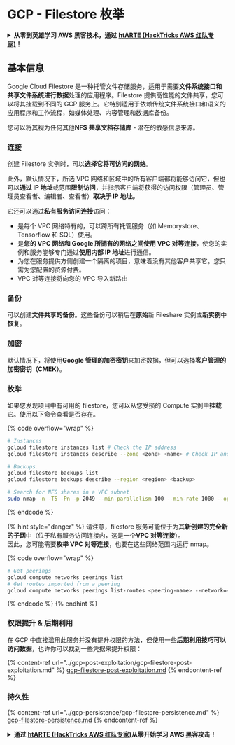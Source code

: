 # GCP - Filestore 枚举

<details>

<summary><strong>从零到英雄学习 AWS 黑客技术，通过</strong> <a href="https://training.hacktricks.xyz/courses/arte"><strong>htARTE (HackTricks AWS 红队专家)</strong></a><strong>！</strong></summary>

支持 HackTricks 的其他方式：

* 如果您想在 **HackTricks 中看到您的公司广告** 或 **下载 HackTricks 的 PDF**，请查看[**订阅计划**](https://github.com/sponsors/carlospolop)！
* 获取 [**官方 PEASS & HackTricks 商品**](https://peass.creator-spring.com)
* 发现 [**PEASS 家族**](https://opensea.io/collection/the-peass-family)，我们独家的 [**NFT 集合**](https://opensea.io/collection/the-peass-family)
* **加入** 💬 [**Discord 群组**](https://discord.gg/hRep4RUj7f) 或 [**telegram 群组**](https://t.me/peass) 或在 **Twitter** 🐦 上**关注**我 [**@carlospolopm**](https://twitter.com/carlospolopm)**。**
* **通过向** [**HackTricks**](https://github.com/carlospolop/hacktricks) 和 [**HackTricks Cloud**](https://github.com/carlospolop/hacktricks-cloud) github 仓库提交 PR 来分享您的黑客技巧。

</details>

## 基本信息

Google Cloud Filestore 是一种托管文件存储服务，适用于需要**文件系统接口和共享文件系统进行数据**处理的应用程序。Filestore 提供高性能的文件共享，您可以将其挂载到不同的 GCP 服务上。它特别适用于依赖传统文件系统接口和语义的应用程序和工作流程，如媒体处理、内容管理和数据库备份。

您可以将其视为任何其他**NFS** **共享文档存储库** - 潜在的敏感信息来源。

### 连接

创建 Filestore 实例时，可以**选择它将可访问的网络**。

此外，默认情况下，所选 VPC 网络和区域中的所有客户端都将能够访问它，但也可以**通过 IP 地址**或范围**限制访问**，并指示客户端将获得的访问权限（管理员、管理员查看者、编辑者、查看者）**取决于 IP 地址。**

它还可以通过**私有服务访问连接**访问：

* 是每个 VPC 网络特有的，可以跨所有托管服务（如 Memorystore、Tensorflow 和 SQL）使用。
* 是**您的 VPC 网络和 Google 所拥有的网络之间使用 VPC 对等连接**，使您的实例和服务能够专门通过**使用内部 IP 地址**进行通信。
* 为您在服务提供方侧创建一个隔离的项目，意味着没有其他客户共享它。您只需为您配置的资源付费。
* VPC 对等连接将向您的 VPC 导入新路由

### 备份

可以创建**文件共享的备份**。这些备份可以稍后在**原始**新 Fileshare 实例或**新实例**中**恢复**。

### 加密

默认情况下，将使用**Google 管理的加密密钥**来加密数据，但可以选择**客户管理的加密密钥（CMEK）**。

### 枚举

如果您发现项目中有可用的 filestore，您可以从您受损的 Compute 实例中**挂载**它。使用以下命令查看是否存在。

{% code overflow="wrap" %}
```bash
# Instances
gcloud filestore instances list # Check the IP address
gcloud filestore instances describe --zone <zone> <name> # Check IP and access restrictions

# Backups
gcloud filestore backups list
gcloud filestore backups describe --region <region> <backup>

# Search for NFS shares in a VPC subnet
sudo nmap -n -T5 -Pn -p 2049 --min-parallelism 100 --min-rate 1000 --open 10.99.160.2/20
```
{% endcode %}

{% hint style="danger" %}
请注意，filestore 服务可能位于为其**新创建的完全新的子网**中（位于私有服务访问连接内，这是一个**VPC 对等连接**）。\
因此，您可能需要**枚举 VPC 对等连接**，也要在这些网络范围内运行 nmap。

{% code overflow="wrap" %}
```bash
# Get peerings
gcloud compute networks peerings list
# Get routes imported from a peering
gcloud compute networks peerings list-routes <peering-name> --network=<network-name> --region=<region> --direction=INCOMING
```
{% endcode %}
{% endhint %}

### 权限提升 & 后期利用

在 GCP 中直接滥用此服务并没有提升权限的方法，但使用一些**后期利用技巧可以访问数据**，也许你可以找到一些凭据来提升权限：

{% content-ref url="../gcp-post-exploitation/gcp-filestore-post-exploitation.md" %}
[gcp-filestore-post-exploitation.md](../gcp-post-exploitation/gcp-filestore-post-exploitation.md)
{% endcontent-ref %}

### 持久性

{% content-ref url="../gcp-persistence/gcp-filestore-persistence.md" %}
[gcp-filestore-persistence.md](../gcp-persistence/gcp-filestore-persistence.md)
{% endcontent-ref %}

<details>

<summary><strong>通过</strong> <a href="https://training.hacktricks.xyz/courses/arte"><strong>htARTE (HackTricks AWS 红队专家)</strong></a><strong>从零开始学习 AWS 黑客攻击！</strong></summary>

支持 HackTricks 的其他方式：

* 如果你想在 HackTricks 中看到你的**公司广告**或**下载 HackTricks 的 PDF**，请查看[**订阅计划**](https://github.com/sponsors/carlospolop)！
* 获取[**官方 PEASS & HackTricks 商品**](https://peass.creator-spring.com)
* 发现[**PEASS 家族**](https://opensea.io/collection/the-peass-family)，我们独家的[**NFT 集合**](https://opensea.io/collection/the-peass-family)
* **加入** 💬 [**Discord 群组**](https://discord.gg/hRep4RUj7f) 或 [**telegram 群组**](https://t.me/peass) 或在 **Twitter** 🐦 上**关注**我 [**@carlospolopm**](https://twitter.com/carlospolopm)**。**
* **通过向** [**HackTricks**](https://github.com/carlospolop/hacktricks) 和 [**HackTricks Cloud**](https://github.com/carlospolop/hacktricks-cloud) github 仓库提交 PR 来**分享你的黑客技巧。

</details>

